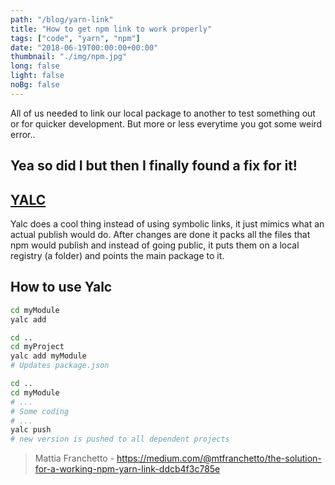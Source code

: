 ```yaml
---
path: "/blog/yarn-link"
title: "How to get npm link to work properly"
tags: ["code", "yarn", "npm"]
date: "2018-06-19T00:00:00+00:00"
thumbnail: "./img/npm.jpg"
long: false
light: false
noBg: false
---
```


All of us needed to link our local package to another to test something out or for quicker development. But more or less everytime you got some weird error.. 

## Yea so did I but then I finally found a fix for it! 
## [YALC](https://github.com/whitecolor/yalc)

Yalc does a cool thing instead of using symbolic links, it just mimics what an actual publish would do. After changes are done it packs all the files that npm would publish and instead of going public, it puts them on a local registry (a folder) and points the main package to it.


## How to use Yalc

```bash
cd myModule
yalc add

cd ..
cd myProject
yalc add myModule
# Updates package.json

cd ..
cd myModule
# ...
# Some coding
# ...
yalc push
# new version is pushed to all dependent projects
```

> Mattia Franchetto - https://medium.com/@mtfranchetto/the-solution-for-a-working-npm-yarn-link-ddcb4f3c785e

